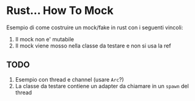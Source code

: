 # Rust... How To Mock

Esempio di come costruire un mock/fake in rust con i seguenti vincoli:

1. Il mock non e' mutabile
2. Il mock viene mosso nella classe da testare e non si usa la ref

## TODO

1. Esempio con thread e channel (usare `Arc`?)
2. La classe da testare contiene un adapter da chiamare in un `spawn` del thread